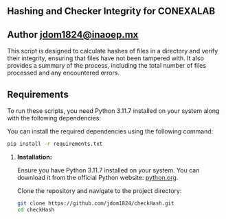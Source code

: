 ## Hashing and Checker Integrity for CONEXALAB
## Author jdom1824@inaoep.mx

This script is designed to calculate hashes of files in a directory and verify their integrity, ensuring that files have not been tampered with. It also provides a summary of the process, including the total number of files processed and any encountered errors.

## Requirements

To run these scripts, you need Python 3.11.7 installed on your system along with the following dependencies:

You can install the required dependencies using the following command:

```bash
pip install -r requirements.txt
```
1. **Installation:**

   Ensure you have Python 3.11.7 installed on your system. You can download it from the official Python website: [python.org](https://www.python.org/downloads/).

   Clone the repository and navigate to the project directory:

   ```bash
   git clone https://github.com/jdom1824/checkHash.git
   cd checkHash
   ```